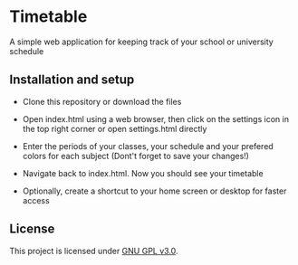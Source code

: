 # Timetable
A simple web application for keeping track of your school or university schedule





## Installation and setup
- Clone this repository or download the files

- Open index.html using a web browser, then click on the settings icon in the top right corner or open settings.html directly

- Enter the periods of your classes, your schedule and your prefered colors for each subject (Dont't forget to save your changes!)

- Navigate back to index.html. Now you should see your timetable
 
- Optionally, create a shortcut to your home screen or desktop for faster access



## License
This project is licensed under [GNU GPL v3.0](LICENSE).

